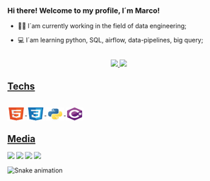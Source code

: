 ### Hi there! Welcome to my profile, I´m Marco!

- 👨‍💻 I´am currently working in the field of data engineering;
- 💻 I´am learning python, SQL, airflow, data-pipelines, big query;

  ##

<div align="center">
  <a href="https://github.com/Marco-Merini">
  <img height="180em" src="https://github-readme-stats.vercel.app/api?username=Marco-Merini&show_icons=true&theme=dracula&include_all_commits=true&count_private=true"/>
  <img height="180em" src="https://github-readme-stats.vercel.app/api/top-langs/?username=Marco-Merini&layout=compact&langs_count=7&theme=dracula"/>
</div>
  
  ## Techs
  
<div style="display: inline_block"><br>
  <img align="center" alt="Marco-HTML" height="30" width="40" src="https://raw.githubusercontent.com/devicons/devicon/master/icons/html5/html5-original.svg">
  <img align="center" alt="Marco-CSS" height="30" width="40" src="https://raw.githubusercontent.com/devicons/devicon/master/icons/css3/css3-original.svg">
  <img align="center" alt="Marco-Python" height="30" width="40" src="https://raw.githubusercontent.com/devicons/devicon/master/icons/python/python-original.svg">
  <img align="center" alt="Marco-Csharp" height="30" width="40" src="https://raw.githubusercontent.com/devicons/devicon/master/icons/csharp/csharp-original.svg">
</div>
  
  ## Media
 
<div> 
  <a href="https://instagram.com/marco.merini7" target="_blank"><img src="https://img.shields.io/badge/-Instagram-%23E4405F?style=for-the-badge&logo=instagram&logoColor=white" target="_blank"></a>
 <a href="https://discord.com/channels/@me" target="_blank"><img src="https://img.shields.io/badge/Discord-7289DA?style=for-the-badge&logo=discord&logoColor=white" target="_blank"></a> 
  <a href = "[toemail:marcoleonemerini@gmail.com](https://mail.google.com/mail/u/1/#inbox?compose=new)"><img src="https://img.shields.io/badge/-Gmail-%23333?style=for-the-badge&logo=gmail&logoColor=white" target="_blank"></a>
  <a href="https://www.linkedin.com/in/marco-merini-05312620b/" target="_blank"><img src="https://img.shields.io/badge/-LinkedIn-%230077B5?style=for-the-badge&logo=linkedin&logoColor=white" target="_blank"></a> 
 
  ![Snake animation](https://github.com/Marco-Merini/Marco-Merini/blob/output/github-contribution-grid-snake.svg)
 
</div>
